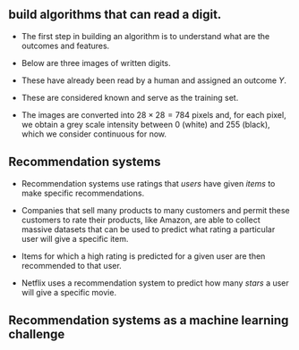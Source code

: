 ## build algorithms that can read a digit.

- The first step in building an algorithm is to understand what are the outcomes and features.

- Below are three images of written digits.

- These have already been read by a human and assigned an outcome $Y$.

- These are considered known and serve as the training set.

- The images are converted into $28 \times 28 = 784$ pixels and, for each pixel, we obtain a grey scale intensity between 0 (white) and 255 (black), which we consider continuous for now.




## Recommendation systems

- Recommendation systems use ratings that _users_ have given _items_ to make specific recommendations.

- Companies that sell many products to many customers and permit these customers to rate their products, like Amazon, are able to collect massive datasets that can be used to predict what rating a particular user will give a specific item.

- Items for which a high rating is predicted for a given user are then recommended to that user.

- Netflix uses a recommendation system to predict how many _stars_ a user will give a specific movie.


## Recommendation systems as a machine learning challenge
